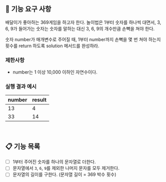 ## 🚀 기능 요구 사항

배달이가 좋아하는 369게임을 하고자 한다. 놀이법은 1부터 숫자를 하나씩 대면서, 3, 6, 9가 들어가는 숫자는 숫자를 말하는 대신 3, 6, 9의 개수만큼 손뼉을 쳐야 한다.

숫자 number가 매개변수로 주어질 때, 1부터 number까지 손뼉을 몇 번 쳐야 하는지 횟수를 return 하도록 solution 메서드를 완성하라.

### 제한사항

- number는 1 이상 10,000 이하인 자연수이다.

### 실행 결과 예시

| number | result |
| --- | --- |
| 13 | 4 |
| 33 | 14 |

<br>

## 📋 기능 목록

- [ ] 1부터 주어진 숫자를 하나의 문자열로 더한다.
- [ ] 문자열에서 `3`, `6`, `9`를 제외한 나머지 문자를 모두 제거한다.
- [ ] 문자열의 길이를 구한다. (문자열 길이 = 369 박수 횟수)